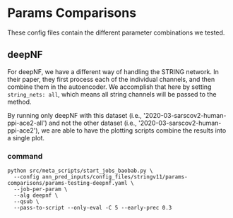 # Params Comparisons
These config files contain the different parameter combinations we tested.

## deepNF
For deepNF, we have a different way of handling the STRING network. 
In their paper, they first process each of the individual channels, and then combine them in the autoencoder.
We accomplish that here by setting `string_nets: all`, which means all string channels will be passed to the method.

By running only deepNF with this dataset (i.e., '2020-03-sarscov2-human-ppi-ace2-all') and not the other dataset (i.e., '2020-03-sarscov2-human-ppi-ace2'),
we are able to have the plotting scripts combine the results into a single plot.

### command
```
python src/meta_scripts/start_jobs_baobab.py \
  --config ann_pred_inputs/config_files/stringv11/params-comparisons/params-testing-deepnf.yaml \
  --job-per-param \
  --alg deepnf \
  --qsub \
  --pass-to-script --only-eval -C 5 --early-prec 0.3
```
